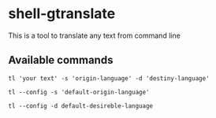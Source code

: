 # shell-gtranslate
This is a tool to translate any text from command line

## Available commands
`tl 'your text' -s 'origin-language' -d 'destiny-language'`

`tl --config -s 'default-origin-language'`

`tl --config -d default-desireble-language`

